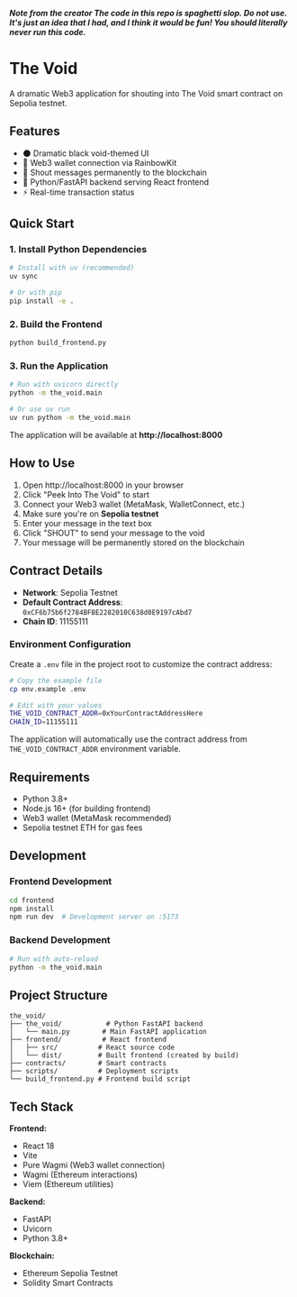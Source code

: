***Note from the creator
The code in this repo is spaghetti slop. Do not use.
It's just an idea that I had, and I think it would be fun!
You should literally never run this code.***

# The Void

A dramatic Web3 application for shouting into The Void smart contract on Sepolia testnet.

## Features

- 🌑 Dramatic black void-themed UI
- 🔗 Web3 wallet connection via RainbowKit
- 💬 Shout messages permanently to the blockchain
- 🐍 Python/FastAPI backend serving React frontend
- ⚡ Real-time transaction status

## Quick Start

### 1. Install Python Dependencies

```bash
# Install with uv (recommended)
uv sync

# Or with pip
pip install -e .
```

### 2. Build the Frontend

```bash
python build_frontend.py
```

### 3. Run the Application

```bash
# Run with uvicorn directly
python -m the_void.main

# Or use uv run
uv run python -m the_void.main
```

The application will be available at **http://localhost:8000**

## How to Use

1. Open http://localhost:8000 in your browser
2. Click "Peek Into The Void" to start
3. Connect your Web3 wallet (MetaMask, WalletConnect, etc.)
4. Make sure you're on **Sepolia testnet**
5. Enter your message in the text box
6. Click "SHOUT" to send your message to the void
7. Your message will be permanently stored on the blockchain

## Contract Details

- **Network**: Sepolia Testnet
- **Default Contract Address**: `0xCF6b75b6f2784BFBE2282010C638d0E9197cAbd7`
- **Chain ID**: 11155111

### Environment Configuration

Create a `.env` file in the project root to customize the contract address:

```bash
# Copy the example file
cp env.example .env

# Edit with your values
THE_VOID_CONTRACT_ADDR=0xYourContractAddressHere
CHAIN_ID=11155111
```

The application will automatically use the contract address from `THE_VOID_CONTRACT_ADDR` environment variable.

## Requirements

- Python 3.8+
- Node.js 16+ (for building frontend)
- Web3 wallet (MetaMask recommended)
- Sepolia testnet ETH for gas fees

## Development

### Frontend Development
```bash
cd frontend
npm install
npm run dev  # Development server on :5173
```

### Backend Development
```bash
# Run with auto-reload
python -m the_void.main
```

## Project Structure

```
the_void/
├── the_void/           # Python FastAPI backend
│   └── main.py        # Main FastAPI application
├── frontend/          # React frontend
│   ├── src/          # React source code
│   └── dist/         # Built frontend (created by build)
├── contracts/        # Smart contracts
├── scripts/          # Deployment scripts
└── build_frontend.py # Frontend build script
```

## Tech Stack

**Frontend:**
- React 18
- Vite
- Pure Wagmi (Web3 wallet connection)
- Wagmi (Ethereum interactions)
- Viem (Ethereum utilities)

**Backend:**
- FastAPI
- Uvicorn
- Python 3.8+

**Blockchain:**
- Ethereum Sepolia Testnet
- Solidity Smart Contracts
